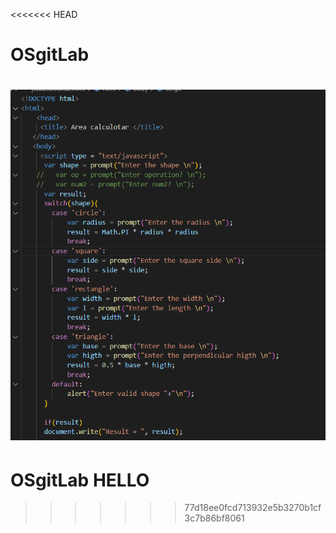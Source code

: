 <<<<<<< HEAD
# OSgitLab
![logo](git.jpg)
=======
# OSgitLab HELLO
>>>>>>> 77d18ee0fcd713932e5b3270b1cf3c7b86bf8061
